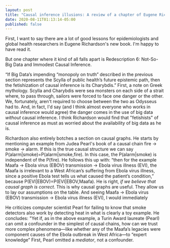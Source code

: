 ```yaml
---
layout: post
title: "Causal inference illusions: A review of a chapter of Eugene Richardson's new book"
date: 2020-08-11T01:13:14-05:00
published: false
---
```


First, I want to say there are a lot of good lessons for epidemiologists and global health researchers in Eugene Richardson's new book. I'm happy to have read it. 

But one chapter where it kind of all falls apart is Redescription 6: Not-So-Big Data and Immodest Causal Inference. 

“If Big Data’s impending “monopoly on truth” described in the previous section represents the Scylla of public health’s future epistemic path, then the fetishization of causal inference is its Charybdis.” First, a note on Greek mythology. Scylla and Charybdis were sea monsters on each side of a strait where, to pass through, sailors were forced to face one danger or the other. We, fortunately, aren't required to choose between the two as Odysseus had to. And, in fact, I'd say (and I think almost everyone who works in causal inference would agree) the danger comes in the use of big data _without_ causal inference. I think Richardson would find that "fetishists" of causal inference as must as worried about the availability of big data as he is. 

Richardson also entirely botches a section on causal graphs. He starts by mentioning an example from Judea Pearl's book of a causal chain fire → smoke → alarm. If this is the true causal structure we can say P(alarm|smoke)=P(alarm|smoke,fire). In this case, the P(alarm|smoke) is independent of the P(fire). He follows this up with: “then for the example Maafa → Ebola virus (EBOV) transmission → Ebola virus illness (EVI), the Maafa is irrelevant to a West African’s suffering from Ebola virus illness, since a positive Ebola test tells us what caused the patient’s condition,” because P(EVI|EBOV)=P(EVI|EBOV,Maafa). He is right, _if we believe that causal graph is correct_. This is why causal graphs are useful. They allow us to lay our assumptions on the table. And seeing Maafa → Ebola virus (EBOV) transmission → Ebola virus illness (EVI), I would immediately 

  He criticizes computer scientist Pearl for failing to know that smoke detectors also work by detecting heat in what is clearly a toy example. He concludes: "Yet if, as in the above example, a Turin Award laureate (Pearl) can omit a confounder in the simplest of causal chains, how can we trust more complex phenomena—like whether any of the Maafa’s legacies were component causes of the Ebola outbreak in West Africa—to “expert knowledge” First, Pearl omitted a _mediator_, not a confounder. 


